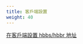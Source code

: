```yaml
---
title: 客戶端設置
weight: 40
---
```


[在客戶端設置 hbbs/hbbr 地址](/docs/zh-tw/self-host/install/#步驟3-在客戶端設置-hbbshbbr-地址)